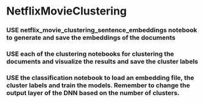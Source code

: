 # NetflixMovieClustering

### USE netflix_movie_clustering_sentence_embeddings notebook to generate and save the embeddings of the documents
### USE each of the clustering notebooks for clustering the documents and visualize the results and save the cluster labels
### USE the classification notebook to load an embedding file, the cluster labels and train the models. Remember to change the output layer of the DNN based on the number of clusters. 
